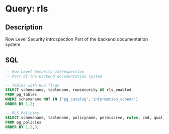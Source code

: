 ﻿# Query: rls

## Description
Row Level Security introspection
Part of the backend documentation system

## SQL
```sql
-- Row Level Security introspection
-- Part of the backend documentation system

-- Tables with RLS flags
SELECT schemaname, tablename, rowsecurity AS rls_enabled
FROM pg_tables
WHERE schemaname NOT IN ('pg_catalog','information_schema')
ORDER BY 1,2;

-- RLS Policies
SELECT schemaname, tablename, policyname, permissive, roles, cmd, qual, with_check
FROM pg_policies
ORDER BY 1,2,3;

```
